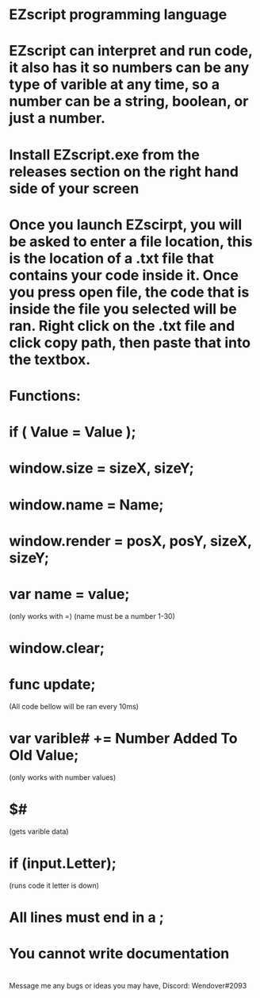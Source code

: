 # EZscript programming language
#
# EZscript can interpret and run code, it also has it so numbers can be any type of varible at any time, so a number can be a string, boolean, or just a number.
#
# Install EZscript.exe from the releases section on the right hand side of your screen
#
# Once you launch EZscirpt, you will be asked to enter a file location, this is the location of a .txt file that contains your code inside it. Once you press open file, the code that is inside the file you selected will be ran. Right click on the .txt file and click copy path, then paste that into the textbox.
#
# Functions:
# if ( Value = Value );

# window.size = sizeX, sizeY;
# window.name = Name;
# window.render = posX, posY, sizeX, sizeY;
# var name = value;
(only works with =)
(name must be a number 1-30)
# window.clear;
# func update;
(All code bellow will be ran every 10ms)
# var varible# += Number Added To Old Value; 
(only works with number values)
# $#
(gets varible data)
# if (input.Letter);
(runs code it letter is down)
#
#
# All lines must end in a ;
# You cannot write documentation
#
Message me any bugs or ideas you may have, Discord: Wendover#2093
